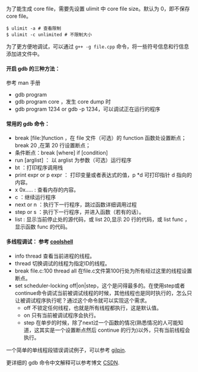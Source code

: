 为了能生成 core file，需要先设置 ulimit 中 core file size。默认为 0，即不保存 core file。

```shell
$ ulimit -a # 查看限制
$ ulimit -c unlimited # 不限制大小
```

为了更方便地调试，可以通过 `g++ -g file.cpp` 命令，将一些符号信息和行信息添加进文件中。

#### 开启 gdb 的三种方法：

参考 man 手册

- gdb program
- gdb program core ，发生 core dump 时
- gdb program 1234 or gdb -p 1234，可以调试正在运行的程序

#### 常用的 gdb 命令：

- break [file:]function ，在 file 文件（可选）的 function 函数处设置断点；break 20 ,在第 20 行设置断点；
- 条件断点：break [where] if [condition]
- run [arglist] ： 以 arglist 为参数（可选）运行程序
- bt ：打印程序调用栈
- print expr or p expr ： 打印变量或者表达式的值，p *d 可打印指针 d 指向的内容。
- x 0x..... : 查看内存的内容。
- c ：继续运行程序
- next or n ：执行下一行程序，跳过函数详细调用过程
- step or s ：执行下一行程序，并进入函数（若有的话）。
- list : 显示当前停止处的源代码，或 list 20,显示 20 行的代码，或 list func ，显示函数 func 的代码。

#### 多线程调试： 参考 [coolshell](https://coolshell.cn/articles/3643.html)

- info thread 查看当前进程的线程。
- thread <ID> 切换调试的线程为指定ID的线程。
- break file.c:100 thread all  在file.c文件第100行处为所有经过这里的线程设置断点。
- set scheduler-locking off|on|step，这个是问得最多的。在使用step或者continue命令调试当前被调试线程的时候，其他线程也是同时执行的，怎么只让被调试程序执行呢？通过这个命令就可以实现这个需求。
    - off 不锁定任何线程，也就是所有线程都执行，这是默认值。
    - on 只有当前被调试程序会执行。
    - step 在单步的时候，除了next过一个函数的情况(熟悉情况的人可能知道，这其实是一个设置断点然后 continue 的行为)以外，只有当前线程会执行。

一个简单的单线程段错误调试例子，可以参考 [gilpin](http://www.cs.cmu.edu/~gilpin/tutorial/).

更详细的 gdb 命令中文解释可以参考博文 [CSDN](https://blog.csdn.net/bigheadyushan/article/details/77828949).